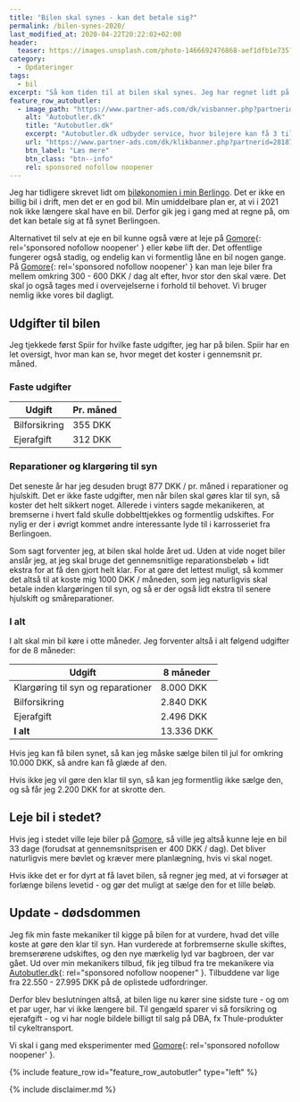 ```yaml
---
title: "Bilen skal synes - kan det betale sig?"
permalink: /bilen-synes-2020/
last_modified_at: 2020-04-22T20:22:02+02:00
header:
  teaser: https://images.unsplash.com/photo-1466692476868-aef1dfb1e735?ixlib=rb-1.2.1&ixid=eyJhcHBfaWQiOjEyMDd9&auto=format&fit=crop&w=400&q=80
category:
  - Opdateringer
tags:
  - bil
excerpt: "Så kom tiden til at bilen skal synes. Jeg har regnet lidt på om det kan betale sig at få den synet?"
feature_row_autobutler:
  - image_path: "https://www.partner-ads.com/dk/visbanner.php?partnerid=28187&bannerid=49818"
    alt: "Autobutler.dk"
    title: "Autobutler.dk"
    excerpt: "Autobutler.dk udbyder service, hvor bilejere kan få 3 tilbud fra udvalgte værksteder. Autobutler.dk fokuserer på at det skal være nemt, trygt og til en gennemskuelig pris at få sin bil lavet."
    url: "https://www.partner-ads.com/dk/klikbanner.php?partnerid=28187&bannerid=49818"
    btn_label: "Læs mere"
    btn_class: "btn--info"
    rel: sponsored nofollow noopener
---
```


Jeg har tidligere skrevet lidt om [biløkonomien i min Berlingo](/bilokonomi/). Det er ikke en billig bil i drift, men det er en god bil. Min umiddelbare plan er, at vi i 2021 nok ikke længere skal have en bil. Derfor gik jeg i gang med at regne på, om det kan betale sig at få synet Berlingoen.

Alternativet til selv at eje en bil kunne også være at leje på [Gomore](/go/gomore/){: rel='sponsored nofollow noopener' } eller købe lift der. Det offentlige fungerer også stadig, og endelig kan vi formentlig låne en bil nogen gange. På [Gomore](/go/gomore/){: rel='sponsored nofollow noopener' } kan man leje biler fra mellem omkring 300 - 600 DKK / dag alt efter, hvor stor den skal være. Det skal jo også tages med i overvejelserne i forhold til behovet. Vi bruger nemlig ikke vores bil dagligt.

## Udgifter til bilen

Jeg tjekkede først Spiir for hvilke faste udgifter, jeg har på bilen. Spiir har en let oversigt, hvor man kan se, hvor meget det koster i gennemsnit pr. måned.

### Faste udgifter

| Udgift        | Pr. måned |
|---------------|-----------|
| Bilforsikring | 355 DKK   |
| Ejerafgift    | 312 DKK   |

### Reparationer og klargøring til syn

Det seneste år har jeg desuden brugt 877 DKK / pr. måned i reparationer og hjulskift. Det er ikke faste udgifter, men når bilen skal gøres klar til syn, så koster det helt sikkert noget. Allerede i vinters sagde mekanikeren, at bremserne i hvert fald skulle dobbelttjekkes og formentlig udskiftes. For nylig er der i øvrigt kommet andre interessante lyde til i karrosseriet fra Berlingoen.

Som sagt forventer jeg, at bilen skal holde året ud. Uden at vide noget biler anslår jeg, at jeg skal bruge det gennemsnitlige reparationsbeløb + lidt ekstra for at få den gjort helt klar. For at gøre det lettest muligt, så kommer det altså til at koste mig 1000 DKK / måneden, som jeg naturligvis skal betale inden klargøringen til syn, og så er der også lidt ekstra til senere hjulskift og småreparationer.

### I alt

I alt skal min bil køre i otte måneder. Jeg forventer altså i alt følgend udgifter for de 8 måneder:

| Udgift                             | 8 måneder  |
|------------------------------------|------------|
| Klargøring til syn og reparationer | 8.000 DKK  |
| Bilforsikring                      | 2.840 DKK  |
| Ejerafgift                         | 2.496 DKK  |
| **I alt**                          | 13.336 DKK |

Hvis jeg kan få bilen synet, så kan jeg måske sælge bilen til jul for omkring 10.000 DKK, så andre kan få glæde af den.

Hvis ikke jeg vil gøre den klar til syn, så kan jeg formentlig ikke sælge den, og så får jeg 2.200 DKK for at skrotte den.

## Leje bil i stedet?

Hvis jeg i stedet ville leje biler på [Gomore](/go/gomore/), så ville jeg altså kunne leje en bil 33 dage (forudsat at gennemsnitsprisen er 400 DKK / dag). Det bliver naturligvis mere bøvlet og kræver mere planlægning, hvis vi skal noget.

Hvis ikke det er for dyrt at få lavet bilen, så regner jeg med, at vi forsøger at forlænge bilens levetid - og gør det muligt at sælge den for et lille beløb.

## Update - dødsdommen

Jeg fik min faste mekaniker til kigge på bilen for at vurdere, hvad det ville koste at gøre den klar til syn. Han vurderede at forbremserne skulle skiftes, bremserørene udskiftes, og den nye mærkelig lyd var bagbroen, der var gået. Ud over min mekanikers tilbud, fik jeg tilbud fra tre mekanikere via [Autobutler.dk](https://www.partner-ads.com/dk/klikbanner.php?partnerid=28187&bannerid=59707){: rel="sponsored nofollow noopener" }. Tilbuddene var lige fra 22.550 - 27.995 DKK på de oplistede udfordringer.

Derfor blev beslutningen altså, at bilen lige nu kører sine sidste ture - og om et par uger, har vi ikke længere bil. Til gengæld sparer vi så forsikring og ejerafgift - og vi har nogle bildele billigt til salg på DBA, fx Thule-produkter til cykeltransport.

Vi skal i gang med eksperimenter med [Gomore](/go/gomore/){: rel='sponsored nofollow noopener' }.

{% include feature_row id="feature_row_autobutler" type="left" %}

{% include disclaimer.md %}

